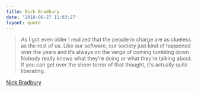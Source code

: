 ```yaml
---
title: Nick Bradbury
date: '2018-06-27 11:03:27'
layout: quote
---
```

> As I got even older I realized that the people in charge are as clueless as the rest of us. Like our software, our society just kind of happened over the years and it’s always on the verge of coming tumbling down. Nobody really knows what they’re doing or what they’re talking about. If you can get over the sheer terror of that thought, it’s actually quite liberating.

[Nick Bradbury](http://nickbradbury.com/2014/12/11/the-programmers-dream-a-ramble/)
